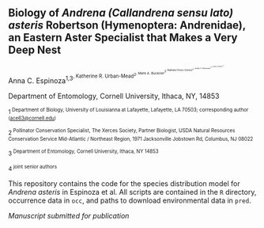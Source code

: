 ## Biology of *Andrena (Callandrena sensu lato) asteris* Robertson (Hymenoptera: Andrenidae), an Eastern Aster Specialist that Makes a Very Deep Nest

Anna C. Espinoza<sup>1,3<sup>, Katherine R. Urban-Mead<sup>2<sup>, Mark A. Buckner<sup>3<sup>, Nathalia Flórez-Gómez<sup>3<sup>, Jordan G. Kueneman<sup>3,4<sup>, Bryan N. Danforth<sup>3,4<sup>

Department of Entomology, Cornell University, Ithaca, NY, 14853

<sup>1<sup> Department of Biology, University of Louisianna at Lafayette, Lafayette, LA 70503; corresponding author (ace63@cornell.edu)

<sup>2<sup> Pollinator Conservation Specialist, The Xerces Society, Partner Biologist, USDA Natural Resources Conservation Service Mid-Atlantic / Northeast Region, 1971 Jacksonville Jobstown Rd, Columbus, NJ 08022

<sup>3<sup> Department of Entomology, Cornell University, Ithaca, NY 14853

<sup>4<sup> joint senior authors

This repository contains the code for the species distribution model for *Andrena asteris* in Espinoza et al. All scripts are contained in the `R` directory, occurrence data in `occ`, and paths to download environmental data in `pred`.

*Manuscript submitted for publication*
